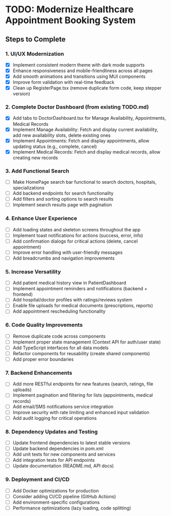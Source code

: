 # TODO: Modernize Healthcare Appointment Booking System

## Steps to Complete

### 1. UI/UX Modernization
- [x] Implement consistent modern theme with dark mode supports
- [x] Enhance responsiveness and mobile-friendliness across all pages
- [x] Add smooth animations and transitions using MUI components
- [x] Improve form validation with real-time feedback
- [x] Clean up RegisterPage.tsx (remove duplicate form code, keep stepper version)

### 2. Complete Doctor Dashboard (from existing TODO.md)
- [x] Add tabs to DoctorDashboard.tsx for Manage Availability, Appointments, Medical Records
- [x] Implement Manage Availability: Fetch and display current availability, add new availability slots, delete existing ones
- [x] Implement Appointments: Fetch and display appointments, allow updating status (e.g., complete, cancel)
- [x] Implement Medical Records: Fetch and display medical records, allow creating new records

### 3. Add Functional Search
- [ ] Make HomePage search bar functional to search doctors, hospitals, specializations
- [ ] Add backend endpoints for search functionality
- [ ] Add filters and sorting options to search results
- [ ] Implement search results page with pagination

### 4. Enhance User Experience
- [ ] Add loading states and skeleton screens throughout the app
- [ ] Implement toast notifications for actions (success, error, info)
- [ ] Add confirmation dialogs for critical actions (delete, cancel appointment)
- [ ] Improve error handling with user-friendly messages
- [ ] Add breadcrumbs and navigation improvements

### 5. Increase Versatility
- [ ] Add patient medical history view in PatientDashboard
- [ ] Implement appointment reminders and notifications (backend + frontend)
- [ ] Add hospital/doctor profiles with ratings/reviews system
- [ ] Enable file uploads for medical documents (prescriptions, reports)
- [ ] Add appointment rescheduling functionality

### 6. Code Quality Improvements
- [ ] Remove duplicate code across components
- [ ] Implement proper state management (Context API for auth/user state)
- [ ] Add TypeScript interfaces for all data models
- [ ] Refactor components for reusability (create shared components)
- [ ] Add proper error boundaries

### 7. Backend Enhancements
- [ ] Add more RESTful endpoints for new features (search, ratings, file uploads)
- [ ] Implement pagination and filtering for lists (appointments, medical records)
- [ ] Add email/SMS notifications service integration
- [ ] Improve security with rate limiting and enhanced input validation
- [ ] Add audit logging for critical operations

### 8. Dependency Updates and Testing
- [ ] Update frontend dependencies to latest stable versions
- [ ] Update backend dependencies in pom.xml
- [ ] Add unit tests for new components and services
- [ ] Add integration tests for API endpoints
- [ ] Update documentation (README.md, API docs)

### 9. Deployment and CI/CD
- [ ] Add Docker optimizations for production
- [ ] Consider adding CI/CD pipeline (GitHub Actions)
- [ ] Add environment-specific configurations
- [ ] Performance optimizations (lazy loading, code splitting)
